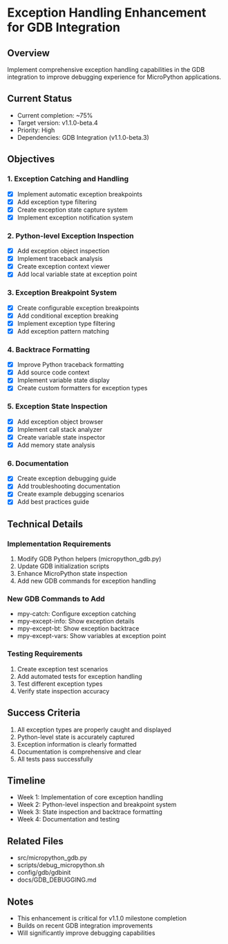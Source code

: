 # Exception Handling Enhancement for GDB Integration

## Overview
Implement comprehensive exception handling capabilities in the GDB integration to improve debugging experience for MicroPython applications.

## Current Status
- Current completion: ~75%
- Target version: v1.1.0-beta.4
- Priority: High
- Dependencies: GDB Integration (v1.1.0-beta.3)

## Objectives

### 1. Exception Catching and Handling
- [x] Implement automatic exception breakpoints
- [x] Add exception type filtering
- [x] Create exception state capture system
- [x] Implement exception notification system

### 2. Python-level Exception Inspection
- [x] Add exception object inspection
- [x] Implement traceback analysis
- [x] Create exception context viewer
- [x] Add local variable state at exception point

### 3. Exception Breakpoint System
- [x] Create configurable exception breakpoints
- [x] Add conditional exception breaking
- [x] Implement exception type filtering
- [x] Add exception pattern matching

### 4. Backtrace Formatting
- [x] Improve Python traceback formatting
- [x] Add source code context
- [x] Implement variable state display
- [x] Create custom formatters for exception types

### 5. Exception State Inspection
- [x] Add exception object browser
- [x] Implement call stack analyzer
- [x] Create variable state inspector
- [x] Add memory state analysis

### 6. Documentation
- [x] Create exception debugging guide
- [x] Add troubleshooting documentation
- [x] Create example debugging scenarios
- [x] Add best practices guide

## Technical Details

### Implementation Requirements
1. Modify GDB Python helpers (micropython_gdb.py)
2. Update GDB initialization scripts
3. Enhance MicroPython state inspection
4. Add new GDB commands for exception handling

### New GDB Commands to Add
- mpy-catch: Configure exception catching
- mpy-except-info: Show exception details
- mpy-except-bt: Show exception backtrace
- mpy-except-vars: Show variables at exception point

### Testing Requirements
1. Create exception test scenarios
2. Add automated tests for exception handling
3. Test different exception types
4. Verify state inspection accuracy

## Success Criteria
1. All exception types are properly caught and displayed
2. Python-level state is accurately captured
3. Exception information is clearly formatted
4. Documentation is comprehensive and clear
5. All tests pass successfully

## Timeline
- Week 1: Implementation of core exception handling
- Week 2: Python-level inspection and breakpoint system
- Week 3: State inspection and backtrace formatting
- Week 4: Documentation and testing

## Related Files
- src/micropython_gdb.py
- scripts/debug_micropython.sh
- config/gdb/gdbinit
- docs/GDB_DEBUGGING.md

## Notes
- This enhancement is critical for v1.1.0 milestone completion
- Builds on recent GDB integration improvements
- Will significantly improve debugging capabilities 
